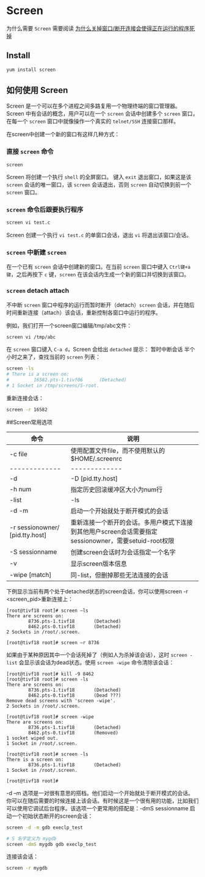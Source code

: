 # Screen

为什么需要 `Screen` 需要阅读 [为什么关掉窗口/断开连接会使得正在运行的程序死掉](为什么关掉窗口/断开连接会使得正在运行的程序死掉.md)

## Install

```sh
yum install screen
```

## 如何使用 Screen

Screen 是一个可以在多个进程之间多路复用一个物理终端的窗口管理器。  
Screen 中有会话的概念，用户可以在一个 `screen` 会话中创建多个 `screen` 窗口，在每一个 `screen` 窗口中就像操作一个真实的 `telnet/SSH` 连接窗口那样。

在screen中创建一个新的窗口有这样几种方式：

### 直接 `screen` 命令

```
screen
```

Screen 将创建一个执行 `shell` 的全屏窗口。
键入 `exit` 退出窗口，如果这是该 `screen` 会话的唯一窗口，该 `screen` 会话退出，否则 `screen` 自动切换到前一个 `screen` 窗口。

### `screen` 命令后跟要执行程序

```sh
screen vi test.c
```

Screen 创建一个执行 `vi test.c` 的单窗口会话，退出 `vi` 将退出该窗口/会话。

### `screen` 中新建 `screen`

在一个已有 `screen` 会话中创建新的窗口。在当前 `screen` 窗口中键入 `Ctrl键+a键`，之后再按下 `c` 键，`screen` 在该会话内生成一个新的窗口并切换到该窗口。

### `screen` detach attach

不中断 `screen` 窗口中程序的运行而暂时断开（detach）`screen` 会话，并在随后时间重新连接（attach）该会话，重新控制各窗口中运行的程序。

例如，我们打开一个screen窗口编辑/tmp/abc文件：

```sh
screen vi /tmp/abc
```

在 `screen` 窗口键入 `C-a d`，Screen 会给出 `detached` 提示：
暂时中断会话
半个小时之来了，查找当前的 `screen` 列表：

```sh
screen -ls
# There is a screen on:
#         16582.pts-1.tivf06      (Detached)
# 1 Socket in /tmp/screens/S-root.
```

重新连接会话：

```sh
screen -r 16582
```

##Screen常用选项

命令 | 说明
--- | ---
-c file                         | 使用配置文件file，而不使用默认的$HOME/.screenrc
-------------                   |-------------
-d|-D [pid.tty.host]            | 不开启新的screen会话，而是断开其他正在运行的screen会话
-h num                          | 指定历史回滚缓冲区大小为num行
-list|-ls                       | 列出现有screen会话，格式为pid.tty.host
-d -m                           | 启动一个开始就处于断开模式的会话
-r sessionowner/ [pid.tty.host] | 重新连接一个断开的会话。多用户模式下连接到其他用户screen会话需要指定sessionowner，需要setuid-root权限
-S sessionname                  | 创建screen会话时为会话指定一个名字
-v                              | 显示screen版本信息
-wipe [match]                   | 同-list，但删掉那些无法连接的会话


下例显示当前有两个处于detached状态的screen会话，你可以使用screen -r <screen_pid>重新连接上：

```
[root@tivf18 root]# screen –ls
There are screens on:
        8736.pts-1.tivf18       (Detached)
        8462.pts-0.tivf18       (Detached)
2 Sockets in /root/.screen.

[root@tivf18 root]# screen –r 8736
```

如果由于某种原因其中一个会话死掉了（例如人为杀掉该会话），这时 `screen -list` 会显示该会话为dead状态。使用 `screen -wipe` 命令清除该会话：

```
[root@tivf18 root]# kill -9 8462
[root@tivf18 root]# screen -ls  
There are screens on:
        8736.pts-1.tivf18       (Detached)
        8462.pts-0.tivf18       (Dead ???)
Remove dead screens with 'screen -wipe'.
2 Sockets in /root/.screen.

[root@tivf18 root]# screen -wipe
There are screens on:
        8736.pts-1.tivf18       (Detached)
        8462.pts-0.tivf18       (Removed)
1 socket wiped out.
1 Socket in /root/.screen.

[root@tivf18 root]# screen -ls  
There is a screen on:
        8736.pts-1.tivf18       (Detached)
1 Socket in /root/.screen.

[root@tivf18 root]#
```

-d –m 选项是一对很有意思的搭档。他们启动一个开始就处于断开模式的会话。你可以在随后需要的时候连接上该会话。有时候这是一个很有用的功能，比如我们可以使用它调试后台程序。该选项一个更常用的搭配是：-dmS sessionname
启动一个初始状态断开的screen会话：

```sh
screen -d -m gdb execlp_test
```

```sh
# S 名字定义为 mygdb
screen -dmS mygdb gdb execlp_test
```

连接该会话：

```sh
screen -r mygdb
```